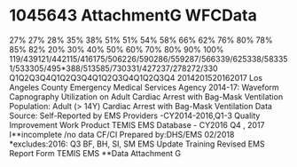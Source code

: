 # 1045643 AttachmentG WFCData

27%
27%
28%
35%
38%
51%
51%
54%
58%
66%
62%
76%
80%
78%
85%
82%
20%
30%
40%
50%
60%
70%
80%
90%
100%
119/439121/442115/416175/506226/590286/559287/566339/625338/583351/533305/495*388/513585/730331/427237/278272/330
Q1Q2Q3Q4Q1Q2Q3Q4Q1Q2Q3Q4Q1Q2Q3Q4
2014201520162017
Los Angeles County Emergency Medical Services Agency
2014-17: Waveform Capnography Utilization on
Adult Cardiac Arrest with Bag-Mask Ventilation
Population: Adult (> 14Y) Cardiac Arrest with Bag-Mask Ventilation      Data Source: Self-Reported by EMS  Providers  -CY2014-2016,Q1-3
Quality Improvement  Work Product                                   TEMIS  EMS Database  - CY2016 Q4 , 2017 I**incomplete /no data  CF/CI
Prepared by:DHS/EMS
02/2018
*excludes:2016: Q3 BF, BH, SI, SM
EMS Update 
Training
Revised EMS 
Report Form
TEMIS EMS 
**Data
Attachment G
